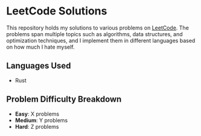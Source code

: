 # LeetCode Solutions

This repository holds my solutions to various problems on [LeetCode](https://leetcode.com/). The problems span multiple topics such as algorithms, data structures, and optimization techniques, and I implement them in different languages based on how much I hate myself.

## Languages Used

- Rust

## Problem Difficulty Breakdown

- **Easy**: X problems
- **Medium**: Y problems
- **Hard**: Z problems

